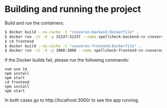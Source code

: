# Building and running the project

Build and run the containers:
```bash
$ docker build --no-cache -t "cnoveron-backend:Dockerfile" .
$ docker run -it -d -p 31337:31337 --name spellcheck-backend-cn cnoveron-backend:Dockerfile
$ cd frontend
$ docker build --no-cache -t "cnoveron-frontend:Dockerfile" .
$ docker run -it -d -p 3000:3000 --name spellcheck-frontend-cn cnoveron-frontend:Dockerfile
```

If the Docker builds fail, please run the following commands:
```
nvm use 14
npm install
npm start
cd frontend
npm install
npm start
```

In both cases go to http://localhost:3000/ to see the app running.